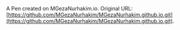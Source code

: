 A Pen created on MGezaNurhakim.io. Original URL: [https://github.com/MGezaNurhakim/MGezaNurhakim.github.io.git](https://github.com/MGezaNurhakim/MGezaNurhakim.github.io.git).

